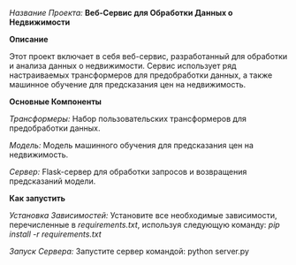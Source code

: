 _*Название Проекта:*_ **Веб-Сервис для Обработки Данных о Недвижимости**


**Описание**

Этот проект включает в себя веб-сервис, разработанный для обработки и анализа данных о недвижимости. Сервис использует ряд настраиваемых трансформеров для предобработки данных, а также машинное обучение для предсказания цен на недвижимость.


**Основные Компоненты**

_*Трансформеры:*_ Набор пользовательских трансформеров для предобработки данных.

_*Модель:*_ Модель машинного обучения для предсказания цен на недвижимость.

_*Сервер:*_ Flask-сервер для обработки запросов и возвращения предсказаний модели.



**Как запустить**

_*Установка Зависимостей:*_ Установите все необходимые зависимости, перечисленные в _*requirements.txt*_, используя следующую команду: _*pip install -r requirements.txt*_

_*Запуск Сервера:*_ Запустите сервер командой: python server.py 
